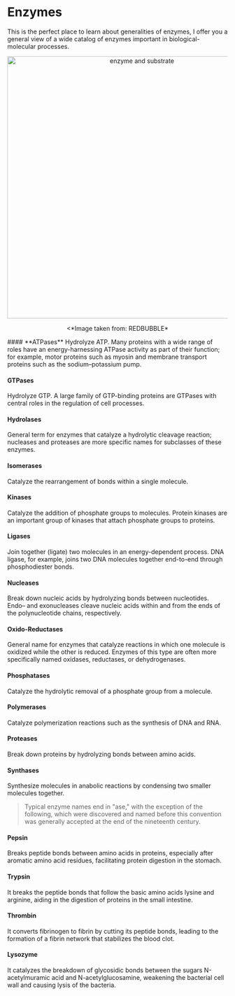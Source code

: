 # Enzymes
This is the perfect place to learn about generalities of enzymes, I offer you a general view of a wide catalog of enzymes important in biological-molecular processes.

<p align="center">
  <img src="https://i.postimg.cc/sxsCSBQx/enzyme.jpg" alt="enzyme and substrate" width="600"/> 
</p>
<p align="center">
<*Image taken from: REDBUBBLE*
</p>
#### **ATPases**
Hydrolyze ATP. Many proteins with a wide range of roles have an energy-harnessing ATPase activity as part of their function; for example, motor proteins such as myosin and membrane transport proteins such as the sodium–potassium pump.

#### **GTPases**
Hydrolyze GTP. A large family of GTP-binding proteins are GTPases with central roles in the regulation of cell processes.

#### **Hydrolases**
General term for enzymes that catalyze a hydrolytic cleavage reaction; nucleases and proteases are more specific names for subclasses of these enzymes.

#### **Isomerases**
Catalyze the rearrangement of bonds within a single molecule.

#### **Kinases**
Catalyze the addition of phosphate groups to molecules. Protein kinases are an important group of kinases that attach phosphate groups to proteins.

#### **Ligases**
Join together (ligate) two molecules in an energy-dependent process. DNA ligase, for example, joins two DNA molecules together end-to-end through phosphodiester bonds.

#### **Nucleases**
Break down nucleic acids by hydrolyzing bonds between nucleotides. Endo– and exonucleases cleave nucleic acids within and from the ends of the polynucleotide chains, respectively.

#### **Oxido-Reductases**
General name for enzymes that catalyze reactions in which one molecule is oxidized while the other is reduced. Enzymes of this type are often more specifically named oxidases, reductases, or dehydrogenases.

#### **Phosphatases**
Catalyze the hydrolytic removal of a phosphate group from a molecule.

#### **Polymerases**
Catalyze polymerization reactions such as the synthesis of DNA and RNA.

#### **Proteases**
Break down proteins by hydrolyzing bonds between amino acids.

#### **Synthases**
Synthesize molecules in anabolic reactions by condensing two smaller molecules together.

>Typical enzyme names end in "ase," with the exception of the following, which were discovered and named before this convention was generally accepted at the end of the nineteenth century.

#### **Pepsin**
Breaks peptide bonds between amino acids in proteins, especially after aromatic amino acid residues, facilitating protein digestion in the stomach.

#### **Trypsin**
It breaks the peptide bonds that follow the basic amino acids lysine and arginine, aiding in the digestion of proteins in the small intestine.

#### **Thrombin**
It converts fibrinogen to fibrin by cutting its peptide bonds, leading to the formation of a fibrin network that stabilizes the blood clot.

#### **Lysozyme**
It catalyzes the breakdown of glycosidic bonds between the sugars N-acetylmuramic acid and N-acetylglucosamine, weakening the bacterial cell wall and causing lysis of the bacteria.
